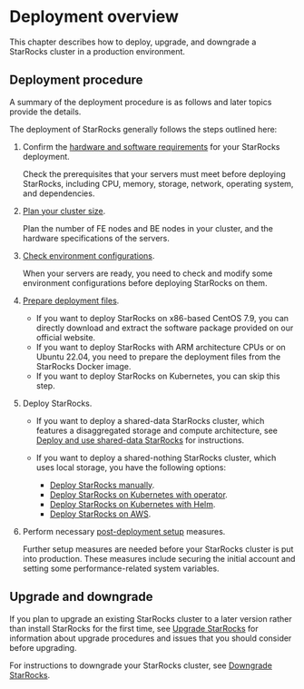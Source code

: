 # Deployment overview

This chapter describes how to deploy, upgrade, and downgrade a StarRocks cluster in a production environment.

## Deployment procedure

A summary of the deployment procedure is as follows and later topics provide the details.

The deployment of StarRocks generally follows the steps outlined here:

1. Confirm the [hardware and software requirements](../deployment/deployment_prerequisites.md) for your StarRocks deployment.

   Check the prerequisites that your servers must meet before deploying StarRocks, including CPU, memory, storage, network, operating system, and dependencies.

2. [Plan your cluster size](../deployment/plan_cluster.md).

   Plan the number of FE nodes and BE nodes in your cluster, and the hardware specifications of the servers.

3. [Check environment configurations](../deployment/environment_configurations.md).

   When your servers are ready, you need to check and modify some environment configurations before deploying StarRocks on them.

4. [Prepare deployment files](../deployment/prepare_deployment_files.md).

   - If you want to deploy StarRocks on x86-based CentOS 7.9, you can directly download and extract the software package provided on our official website.
   - If you want to deploy StarRocks with ARM architecture CPUs or on Ubuntu 22.04, you need to prepare the deployment files from the StarRocks Docker image.
   - If you want to deploy StarRocks on Kubernetes, you can skip this step.

5. Deploy StarRocks.

   - If you want to deploy a shared-data StarRocks cluster, which features a disaggregated storage and compute architecture, see [Deploy and use shared-data StarRocks](../deployment/deploy_shared_data.md) for instructions.
   - If you want to deploy a shared-nothing StarRocks cluster, which uses local storage, you have the following options:

     - [Deploy StarRocks manually](../deployment/deploy_manually.md).
     - [Deploy StarRocks on Kubernetes with operator](../deployment/sr_operator.md).
     - [Deploy StarRocks on Kubernetes with Helm](../deployment/helm.md).
     - [Deploy StarRocks on AWS](../deployment/starrocks_on_aws.md).

6. Perform necessary [post-deployment setup](../deployment/post_deployment_setup.md) measures.

   Further setup measures are needed before your StarRocks cluster is put into production. These measures include securing the initial account and setting some performance-related system variables.

## Upgrade and downgrade

If you plan to upgrade an existing StarRocks cluster to a later version rather than install StarRocks for the first time, see [Upgrade StarRocks](../deployment/upgrade.md) for information about upgrade procedures and issues that you should consider before upgrading.

For instructions to downgrade your StarRocks cluster, see [Downgrade StarRocks](../deployment/downgrade.md).
